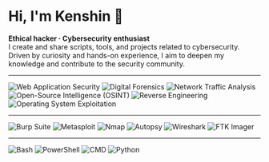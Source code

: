 # Hi, I'm Kenshin 👋
**Ethical hacker · Cybersecurity enthusiast**  
I create and share scripts, tools, and projects related to cybersecurity. Driven by curiosity and hands-on experience, I aim to deepen my knowledge and contribute to the security community.

---
<p> <img alt="Web Application Security" src="https://img.shields.io/badge/Web%20Application%20Security-Professional-blue?style=for-the-badge" /> <img alt="Digital Forensics" src="https://img.shields.io/badge/Digital%20Forensics-Experienced-purple?style=for-the-badge" /> <img alt="Network Traffic Analysis" src="https://img.shields.io/badge/Network%20Traffic%20Analysis-Proficient-teal?style=for-the-badge" /> <img alt="Open-Source Intelligence (OSINT)" src="https://img.shields.io/badge/OSINT-Open--Source%20Intelligence-green?style=for-the-badge" /> <img alt="Reverse Engineering" src="https://img.shields.io/badge/Reverse%20Engineering-Competent-orange?style=for-the-badge" /> <img alt="Operating System Exploitation" src="https://img.shields.io/badge/Operating%20System%20Exploitation-Advanced-red?style=for-the-badge" /> </p>

---
<p> <img alt="Burp Suite" src="https://img.shields.io/badge/Burp%20Suite-Proxy%20%26%20Testing-black?style=for-the-badge" /> <img alt="Metasploit" src="https://img.shields.io/badge/Metasploit-Exploitation-purple?style=for-the-badge" /> <img alt="Nmap" src="https://img.shields.io/badge/Nmap-Scanning-blue?style=for-the-badge" /> <img alt="Autopsy" src="https://img.shields.io/badge/Autopsy-Forensics-darkgreen?style=for-the-badge" /> <img alt="Wireshark" src="https://img.shields.io/badge/Wireshark-Packet%20Analysis-cyan?style=for-the-badge" /> <img alt="FTK Imager" src="https://img.shields.io/badge/FTK%20Imager-Imaging%20%26%20Acquisition-gray?style=for-the-badge" /> </p>

---
<p> <img alt="Bash" src="https://img.shields.io/badge/Bash-Scripting-lightgrey?style=for-the-badge" /> <img alt="PowerShell" src="https://img.shields.io/badge/PowerShell-Automation-navy?style=for-the-badge" /> <img alt="CMD" src="https://img.shields.io/badge/CMD-Windows%20Commands-darkgrey?style=for-the-badge" /> <img alt="Python" src="https://img.shields.io/badge/Python-Scripting-yellow?style=for-the-badge" /> </p>




